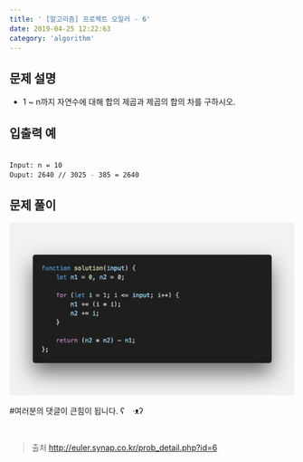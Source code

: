 ```yaml
---
title: ' [알고리즘] 프로젝트 오일러 - 6'
date: 2019-04-25 12:22:63
category: 'algorithm'
---
```


문제 설명
-------

- 1 ~ n까지 자연수에 대해 합의 제곱과 제곱의 합의 차를 구하시오.

입출력 예
-------
```sh

Input: n = 10
Ouput: 2640 // 3025 - 385 = 2640

```

문제 풀이
-------

![](../../../assets/euler/euler.6.solution.png)

#여러분의 댓글이 큰힘이 됩니다. ʕ　·ᴥʔ

<br />

> 출처
> <a href="http://euler.synap.co.kr/prob_detail.php?id=6" target="_blank">http://euler.synap.co.kr/prob_detail.php?id=6</a>

